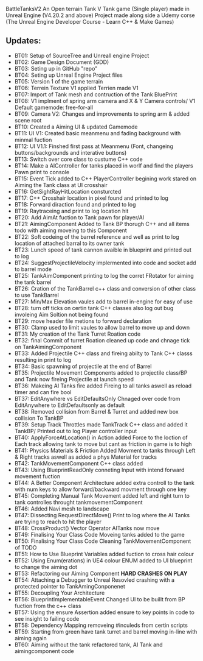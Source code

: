 BattleTanksV2
An Open terrain Tank V Tank game (Single player) made in Unreal Engine (V4.20.2 and above)
Project made along side a Udemy corse (The Unreal Engine Developer Course - Learn C++ & Make Games)

## Updates:
* BT01: Setup of SourceTree and Unreall engine Project
* BT02: Game Design Document (GDD)
* BT03: Seting up in GitHub "repo"
* BT04: Seting up Unreal Engine Project files
* BT05: Version 1 of the game terrain 
* BT06: Terrein Texture V1 applied Terrien made V1
* BT07: Import of Tank mesh and contruction of the Tank BluePrint
* BT08: V1 implment of spring arm camera and X & Y Camera controls/ V1 Default gamemode: free-for-all
* BT09: Camera V2: Changes and improvements to spring arm & added scene root
* BT10: Created a Aiming UI & updated Gamemode
* BT11: UI V1: Created basic meanmenu and fading background with minmal fuction
* BT12: UI V1.1: Finshed first pass at Meanmenu (Font, changeing buttons/backgrounds and interative buttons)
* BT13: Switch over core class to custume C++ code
* BT14: Make a AIController for tanks placed in worlf and find the players Pawn print to console
* BT15: Event Tick added to C++ PlayerController begining work stared on Aiming the Tank class at UI crosshair
* BT16: GetSightRayHitLocation consturcted
* BT17: C++ Crosshair location in pixel found and printed to log
* BT18: Forward diraction found and printed to log
* BT19: Raytraceing and print to log location hit
* BT20: Add AimAt fuction to Tank pawn for player/AI
* BT21: AimingComponent Added to Tank BP thorugh C++ and all items todo with aiming moveing to this Component
* BT22: Soft codeing of the barrel reference and well as print to log location of attached barral to its owner tank
* BT23: Lunch speed of tank cannon avaible in blueprint and printed out to log 
* BT24: SuggestProjectileVelocity implermented into code and socket add to barrel mode
* BT25: TankAimComponent printing to log the corret FRotator for aiming the tank barrel 
* BT26: Cration of the TankBarrel c++ class and conversion of other class to use TankBarrel
* BT27: Min/Max Elevation vaules add to barrel in-engine for easy of use
* BT28: turn off ticks on certin tank C++ classes also log out bug involeing Aim Soltion not being found
* BT29: move header file metions to forward declaration
* BT30: Clamp used to limit vaules to allow barrel to move up and down 
* BT31: My creation of the Tank Turret Roation code 
* BT32: final Commit of turret Roation cleaned up code and chnage tick on TankAimingComponent
* BT33: Added Projectile C++ class and fireing abilty to Tank C++ classs resulting in print to log 
* BT34: Basic spawning of projectile at the end of Barrel
* BT35: Projectile Movement Components added to projectile class/BP and Tank now fireing Projectile at launch speed
* BT36: Makeing AI Tanks fire added Fireing to all tanks aswell as reload timer and can fire bool
* BT37: EditAnywhere vs EditDefaultsOnly Chnaged over code from EditAnywhere to EditDefaultsonly as default
* BT38: Removed collision from Barrel & Turret and added new box collision To TankBP
* BT39: Setup Track Throttles made TankTrack C++ class and added it TankBP/ Printed out to log Player controller input
* BT40: ApplyForceAtLocation() in Action added Force to the loction of Each track allowing tank to move but cant as friction in game is to high
* BT41: Physics Materials & Friction Added Movment to tanks through Left & Right tracks aswell as added a phys Material for tracks
* BT42: TankMovementComponent C++ class added
* BT43: Using BlueprintReadOnly conneting Input with intend forward movement fuction
* BT44: A Better Component Architecture added extra controll to the tank with num keys to allow forward/backward movment through one key
* BT45: Completing Manual Tank Movement added left and right turn to tank controlles throught tankmovementComponent
* BT46: Added Navi mesh to landscape
* BT47: Dissecting RequestDirectMove() Print to log where the AI Tanks are trying to reach to hit the player 
* BT48: CrossProduct() Vector Operator AITanks now move
* BT49: Finalising Your Class Code Moveing tanks added to the game 
* BT50: Finalising Your Class Code Cleaning TankMovementComponent of TODO
* BT51: How to Use Blueprint Variables added fuction to cross hair colour
* BT52: Using Enum(erations) in UE4 colour ENUM added to UI blueprint to change the aiming dot
* BT53: Refactoring our Aiming Component **HARD CRASHES ON PLAY**
* BT54: Attaching a Debugger to Unreal Resovled crashing with a protected pointer to TankAmingConponenet
* BT55: Decoupling Your Architecture 
* BT56: BlueprintImplementableEvent Changed UI to be buillt from BP fuction from the c++ class
* BT57: Using the ensure Assertion added ensure to key points in code to see insight to failing code
* BT58: Dependency Mapping removeing #inculeds from certin scripts
* BT59: Starting from green have tank turret and barrel moving in-line with aiming again
* BT60: Aiming without the tank refactored tank, AI Tank and aimingcomponent code 	